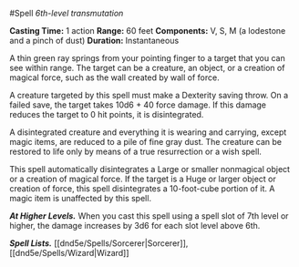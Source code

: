 #Spell
*6th-level transmutation*

**Casting Time:** 1 action
**Range:** 60 feet
**Components:** V, S, M (a lodestone and a pinch of dust)
**Duration:** Instantaneous

A thin green ray springs from your pointing finger to a target that you can see within range. The target can be a creature, an object, or a creation of magical force, such as the wall created by wall of force.

A creature targeted by this spell must make a Dexterity saving throw. On a failed save, the target takes 10d6 + 40 force damage. If this damage reduces the target to 0 hit points, it is disintegrated.

A disintegrated creature and everything it is wearing and carrying, except magic items, are reduced to a pile of fine gray dust. The creature can be restored to life only by means of a true resurrection or a wish spell.

This spell automatically disintegrates a Large or smaller nonmagical object or a creation of magical force. If the target is a Huge or larger object or creation of force, this spell disintegrates a 10-foot-cube portion of it. A magic item is unaffected by this spell.

***At Higher Levels.*** When you cast this spell using a spell slot of 7th level or higher, the damage increases by 3d6 for each slot level above 6th.

***Spell Lists.*** [[dnd5e/Spells/Sorcerer\|Sorcerer]], [[dnd5e/Spells/Wizard\|Wizard]]